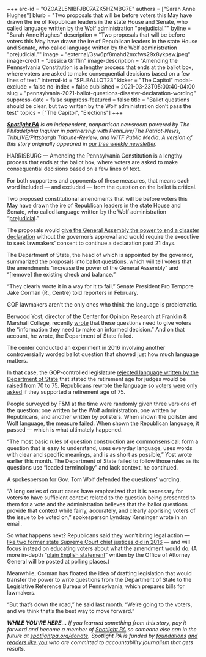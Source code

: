 +++
arc-id = "OZOAZL5NIBFJBC7AZK5HZMBG7E"
authors = ["Sarah Anne Hughes"]
blurb = "Two proposals that will be before voters this May have drawn the ire of Republican leaders in the state House and Senate, who called language written by the Wolf administration \"prejudicial.\""
byline = "Sarah Anne Hughes"
description = "Two proposals that will be before voters this May have drawn the ire of Republican leaders in the state House and Senate, who called language written by the Wolf administration \"prejudicial.\""
image = "external/3sw6pf8mahd2mxfws29x8ykpsw.jpeg"
image-credit = "Jessica Griffin"
image-description = "Amending the Pennsylvania Constitution is a lengthy process that ends at the ballot box, where voters are asked to make consequential decisions based on a few lines of text."
internal-id = "SPLBALLOT23"
kicker = "The Capitol"
modal-exclude = false
no-index = false
published = 2021-03-23T05:00:40-04:00
slug = "pennsylvania-2021-ballot-questions-disaster-declaration-wording"
suppress-date = false
suppress-featured = false
title = "Ballot questions should be clear, but two written by the Wolf administration don’t pass the test"
topics = ["The Capitol", "Elections"]
+++

<a href="https://www.spotlightpa.org/"><i><b>Spotlight PA</b></i></a><i> is an independent, nonpartisan newsroom powered by The Philadelphia Inquirer in partnership with PennLive/The Patriot-News, TribLIVE/Pittsburgh Tribune-Review, and WITF Public Media. A version of this story originally appeared in </i><a href="https://www.spotlightpa.org/newsletters"><i>our free weekly newsletter</i></a><i>.</i>

HARRISBURG — Amending the Pennsylvania Constitution is a lengthy process that ends at the ballot box, where voters are asked to make consequential decisions based on a few lines of text.

For both supporters and opponents of these measures, that means each word included — and excluded — from the question on the ballot is critical.

Two proposed constitutional amendments that will be before voters this May have drawn the ire of Republican leaders in the state House and Senate, who called language written by the Wolf administration “<a href="https://web.archive.org/web/20221204011911/https://www.pasenategop.com/blog/senate-house-republican-leaders-decry-wolfs-prejudicial-language-in-ballot-questions/">prejudicial</a>.”

<script src="https://www.spotlightpa.org/embed.js" async></script><div data-spl-embed-version="1" data-spl-src="https://www.spotlightpa.org/embeds/newsletter/"></div>

The proposals would <a href="https://www.spotlightpa.org/news/2021/02/pennsylvania-constitutional-amendment-executive-power-explainer-may-primary/" target=_blank>give the General Assembly the power to end a disaster declaration</a> without the governor’s approval and would require the executive to seek lawmakers’ consent to continue a declaration past 21 days. 

The Department of State, the head of which is appointed by the governor, summarized the proposals into <a href="https://web.archive.org/web/20221110100817/https://www.dos.pa.gov/VotingElections/Pages/Joint-Resolution-2021-1.aspx">ballot questions</a>, which will tell voters that the amendments “increase the power of the General Assembly” and “[remove] the existing check and balance.”

“They clearly wrote it in a way for it to fail,” Senate President Pro Tempore Jake Corman (R., Centre) told reporters in February.

GOP lawmakers aren’t the only ones who think the language is problematic.

Berwood Yost, director of the Center for Opinion Research at Franklin &amp; Marshall College, recently <a href="https://www.getrevue.co/profile/fandmpoll/issues/franklin-marshall-poll-ballot-initiatives-how-wording-matters-373814">wrote</a> that these questions need to give voters the “information they need to make an informed decision.” And on that account, he wrote, the Department of State failed.

The center conducted an experiment in 2016 involving another controversially worded ballot question that showed just how much language matters.

In that case, the GOP-controlled legislature <a href="https://www.inquirer.com/philly/news/politics/20160708_Pa__court__GOP_right_to_challenge_ballot_question_on_judges__retirement_age.html" target=_blank>rejected language written by the Department of State</a> that stated the retirement age for judges would be raised from 70 to 75. Republicans rewrote the language so <a href="https://www.inquirer.com/philly/news/politics/20161001_Clock_ticking__referendum_over_Pa__judge_retirement_age_lands_back_in_court.html" target=_blank>voters were only asked</a> if they supported a retirement age of 75.

People surveyed by F&amp;M at the time were randomly given three versions of the question: one written by the Wolf administration, one written by Republicans, and another written by pollsters. When shown the pollster and Wolf language, the measure failed. When shown the Republican language, it passed — which is what ultimately happened.

“The most basic rules of question construction are commonsensical: form a question that is easy to understand, uses everyday language, uses words with clear and specific meanings, and is as short as possible,” Yost wrote earlier this month. The Department of State failed to follow those rules as its questions use “loaded terminology” and lack context, he continued.

A spokesperson for Gov. Tom Wolf defended the questions’ wording.

<script src="https://www.spotlightpa.org/embed.js" async></script><div data-spl-embed-version="1" data-spl-src="https://www.spotlightpa.org/embeds/donate/?teaser_text=If%20you%20learned%20something%20from%20this%20report%2C%20pay%20it%20forward%20and%20become%20a%20member%20of%20Spotlight%20PA%20so%20someone%20else%20can%20in%20the%20future.&cta_text=CLICK%20TO%20CONTRIBUTE&eyebrow_text=WHILE%20YOU'RE%20HERE..."></div>

“A long series of court cases have emphasized that it is necessary for voters to have sufficient context related to the question being presented to them for a vote and the administration believes that the ballot questions provide that context while fairly, accurately, and clearly apprising voters of the issue to be voted on,” spokesperson Lyndsay Kensinger wrote in an email. 

So what happens next? Republicans said they won’t bring legal action — <a href="https://www.inquirer.com/philly/news/politics/20160920_New_attempt_to_stop_ballot_question_raising_judges__retirement_age.html" target=_blank>like two former state Supreme Court chief justices did in 2016</a> — and will focus instead on educating voters about what the amendment would do. (A more in-depth “<a href="https://web.archive.org/web/20221110100817/https://www.dos.pa.gov/VotingElections/Pages/Joint-Resolution-2021-1.aspx" target=_blank>plain English statement</a>” written by the Office of Attorney General will be posted at polling places.)

Meanwhile, Corman has floated the idea of drafting legislation that would transfer the power to write questions from the Department of State to the Legislative Reference Bureau of Pennsylvania, which prepares bills for lawmakers.

“But that’s down the road,” he said last month. “We’re going to the voters, and we think that’s the best way to move forward.”

<i><b>WHILE YOU’RE HERE...</b></i><i> If you learned something from this story, pay it forward and become a member of </i><a href="https://www.spotlightpa.org/"><i>Spotlight PA</i></a><i> so someone else can in the future at </i><a href="http://spotlightpa.org/donate"><i>spotlightpa.org/donate</i></a><i>. Spotlight PA is funded by</i><a href="https://www.spotlightpa.org/support"><i> foundations</i></a><i> </i><a href="https://www.spotlightpa.org/support"><i>and readers like you</i></a><i> who are committed to accountability journalism that gets results.</i>
